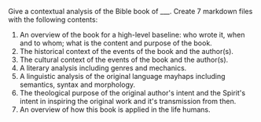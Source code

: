 Give a contextual analysis of the Bible book of ___.  Create 7 markdown files with the following contents:
1. An overview of the book for a high-level baseline: who wrote it, when and to whom;  what is the content and purpose of the book.
2. The historical context of the events of the book and the author(s).
3. The cultural context of the events of the book and the author(s).
4. A literary analysis including genres and mechanics.
5. A linguistic analysis of the original language mayhaps including semantics, syntax and morphology.
6. The theological purpose of the original author's intent and the Spirit's intent in inspiring the original work and it's transmission from then.
7. An overview of how this book is applied in the life humans.
